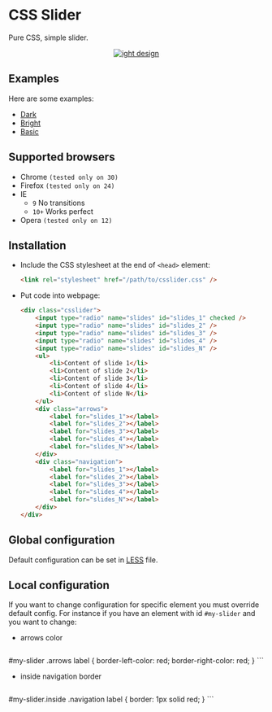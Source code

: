 CSS Slider
==========

Pure CSS, simple slider.
<p align="center">
    <a href="http://rawgithub.com/drygiel/csslider/master/examples/light.html" target="_blank">
        <img src="http://i.imgur.com/oRjssZe.jpg" alt="ight design" />
    <a/>
</p>

## Examples

Here are some examples:

- [Dark](http://rawgithub.com/drygiel/csslider/master/examples/dark.html)
- [Bright](http://rawgithub.com/drygiel/csslider/master/examples/light.html)
- [Basic](http://rawgithub.com/drygiel/csslider/master/examples/basic.html)


## Supported browsers

- Chrome `(tested only on 30)`
- Firefox `(tested only on 24)`
- IE
	- `9`   No transitions
	- `10+` Works perfect
- Opera `(tested only on 12)`


## Installation

- Include the CSS stylesheet at the end of `<head>` element:

	```html
	<link rel="stylesheet" href="/path/to/csslider.css" />
	```            
- Put code into webpage:
	
	```html
	<div class="csslider">
	    <input type="radio" name="slides" id="slides_1" checked />
	    <input type="radio" name="slides" id="slides_2" />
	    <input type="radio" name="slides" id="slides_3" />
	    <input type="radio" name="slides" id="slides_4" />
	    <input type="radio" name="slides" id="slides_N" />
	    <ul>
	        <li>Content of slide 1</li>
	        <li>Content of slide 2</li>
	        <li>Content of slide 3</li>
	        <li>Content of slide 4</li>
	        <li>Content of slide N</li>
	    </ul>
	    <div class="arrows">
	        <label for="slides_1"></label>
	        <label for="slides_2"></label>
	        <label for="slides_3"></label>
	        <label for="slides_4"></label>
	        <label for="slides_N"></label>
	    </div>
	    <div class="navigation">
	        <label for="slides_1"></label>
	        <label for="slides_2"></label>
	        <label for="slides_3"></label>
	        <label for="slides_4"></label>
	        <label for="slides_N"></label>
	    </div>
	</div>
	```

## Global configuration
Default configuration can be set in [LESS](https://github.com/drygiel/csslider/blob/master/build/csslider.less) file.

## Local configuration
If you want to change configuration for specific element you must override default config. 
For instance if you have an element with id `#my-slider` and you want to change:
- arrows color

	```css
#my-slider .arrows label {
		border-left-color: red;
		border-right-color: red;
}
	```
- inside navigation border

	```css
#my-slider.inside .navigation label {
		border: 1px solid red;
}
	```

